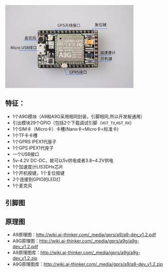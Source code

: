 
![](/assets/A9G_dev.png)

## 特征：

  * 1个A9G模块（A9和A9G采用相同封装，引脚相同,所以开发板通用）
  * 引出模块29个GPIO（包括2个下载调试引脚（`HST_TX`,`HST_RX`）
  * 1个SIM卡（Micro卡）卡槽(Nano卡<Micro卡<标准卡)
  * 1个TF卡卡槽
  * 1个GPRS IPEX1代座子
  * 1个GPS  IPEX1代座子
  * 一个USB接口
  * 5v-4.2V DC-DC，故可以5v供电或者3.8~4.2V供电
  * 1个加速度计LIS3DHx芯片
  * 1个开机按键，1个复位按键
  * 2个连接到GPIO的LED灯
  * 1个麦克风</br>

## 引脚图



## 原理图

* A9原理图：http://wiki.ai-thinker.com/_media/gprs/a9/a9-dev_v1.2.pdf
* A9G原理图：http://wiki.ai-thinker.com/_media/gprs/a9g/a9g-dev_v1.2.pdf
* A9原理图库：http://wiki.ai-thinker.com/_media/gprs/a9g/a9g-dev_v1.2.zip
* A9G原理图库：http://wiki.ai-thinker.com/_media/gprs/a9/a9-dev_v1.2.zip